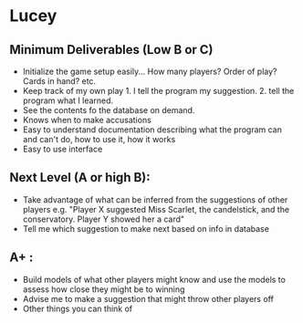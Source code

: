 # Lucey

## Minimum Deliverables (Low B or C)


* Initialize the game setup easily... How many players? Order of play? Cards in hand? etc.
* Keep track of my own play
       1. I tell the program my suggestion.
       2.  tell the program what I learned.
* See the contents fo the database on demand.
* Knows when to make accusations
* Easy to understand documentation describing what the program can and can't do, how to use it, how it works
* Easy to use interface

## Next Level (A or high B):

* Take advantage of what can be inferred from the suggestions of other players
e.g. "Player X suggested Miss Scarlet, the candelstick, and the conservatory. Player Y showed her a card"
* Tell me which suggestion to make next based on info in database

## A+ :

* Build models of what other players might know and use the models to assess how close they might be to winning
* Advise me to make a suggestion that might throw other players off
* Other things you can think of
